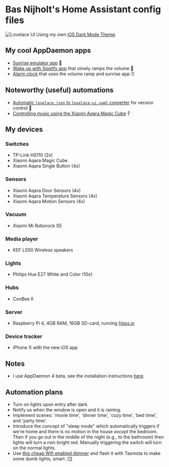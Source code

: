 
# Bas Nijholt's Home Assistant config files
![Lovelace UI](https://user-images.githubusercontent.com/6897215/70158623-d82ee680-16b7-11ea-9287-0d4f1ebe64e8.png)
Using my own [iOS Dark Mode Theme](https://github.com/basnijholt/lovelace-ios-dark-mode-theme).

## My cool AppDaemon apps
* [Sunrise emulator app](appdaemon/apps/wake_up_light.py) 🌅
* [Wake up with Spotify app](appdaemon/apps/wake_up_with_spotify.py) that slowly ramps the volume 📢
* [Alarm clock](appdaemon/apps/alarm_clock.py) that uses the volume ramp and sunrise app ⏰

## Noteworthy (useful) automations
* [Automatic `lovelace.json` to `lovelace-ui.yaml` converter](automations/lovelace.yaml) for version control 🤖
* [Controlling music using the Xiaomi Aqara Magic Cube](automations/music.yaml) ∛

## My devices

### Switches
* TP-Link HS110 (2x)
* Xiaomi Aqara Magic Cube
* Xiaomi Aqara Single Button (4x)

### Sensors
* Xiaomi Aqara Door Sensors (4x)
* Xiaomi Aqara Temperature Sensors (4x)
* Xiaomi Aqara Motion Sensors (4x)

### Vacuum
* Xiaomi Mi Roborock S5

### Media player
* KEF LS50 Wireless speakers

### Lights
* Philips Hue E27 White and Color (10x)

### Hubs
* ConBee II

### Server
* Raspberry Pi 4, 4GB RAM, 16GB SD-card, running [*Hass.io*](https://www.home-assistant.io/hassio/)

### Device tracker
* iPhone X with the new iOS app


## Notes
* I use AppDaemon 4 beta, see the installation instructions [here](appdaemon/hassio_appdaemon4_beta_installation_instructions.md).

## Automation plans
* Turn on lights upon entry after dark.
* Notify us when the window is open and it is raining.
* Implement scenes: 'movie time', 'dinner time', 'cozy time', 'bed time', and 'party time'.
* Introduce the concept of "sleep mode" which automatically triggers if we're home and there is no motion in the house *except* the bedroom. Then if you go out in the middle of the night (e.g., to the bathroom) then lights will turn a non-bright red. Manually triggering the switch will turn on the normal lights.
* Use [this cheap Wifi enabled dimmer](https://nl.aliexpress.com/item/33010332202.html) and flash it with Tasmota to make some dumb lights, smart. [[1](https://gathering.tweakers.net/forum/list_message/60373132#60373132)]
